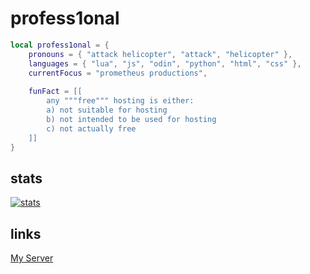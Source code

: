 # profess1onal
```lua
local profess1onal = {
    pronouns = { "attack helicopter", "attack", "helicopter" },
    languages = { "lua", "js", "odin", "python", "html", "css" },
    currentFocus = "prometheus productions",
    
    funFact = [[
        any """free""" hosting is either:
        a) not suitable for hosting
        b) not intended to be used for hosting
        c) not actually free
    ]]
}
```

## stats
[![stats](https://github-readme-stats.vercel.app/api?username=profess1onal&theme=dark)](https://github.com/anuraghazra/github-readme-stats)

## links
[My Server](https://discord.profess1onal.club)
